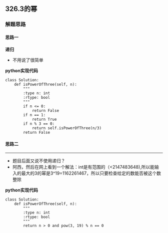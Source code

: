 ## 326.3的幂
### 解题思路
#### 思路一
**递归**
- 不用说了很简单

**python实现代码**
```
class Solution:
    def isPowerOfThree(self, n):
        """
        :type n: int
        :rtype: bool
        """
        if n <= 0:
            return False
        if n == 1:
            return True
        if n % 3 == 0:
            return self.isPowerOfThree(n/3)
        return False
```

#### 思路二
****
- 题目后面又说不使用递归？
- 阿西，然后在网上看到一个解法：int是有范围的（<2147483648),所以能输入的最大的3的幂是3^19=1162261467，所以只要检查给定的数能否被这个数整除

**python实现代码**
```
class Solution:
    def isPowerOfThree(self, n):
        """
        :type n: int
        :rtype: bool
        """
        return n > 0 and pow(3, 19) % n == 0 
```
